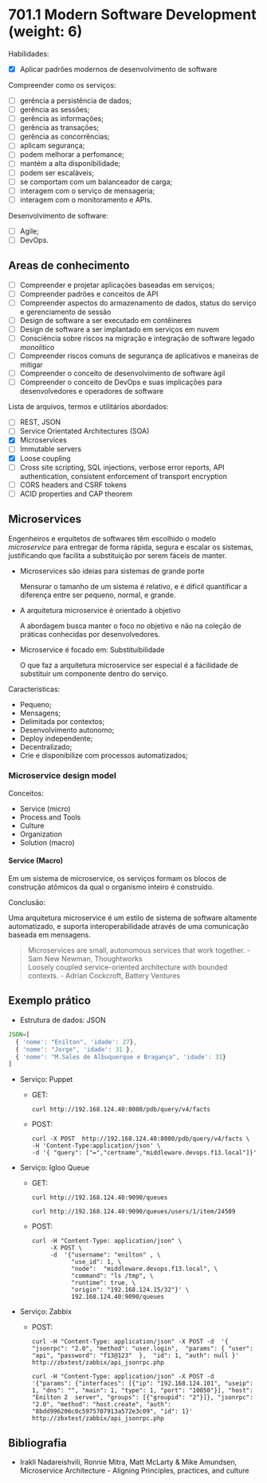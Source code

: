# 701.1 Modern Software Development (weight: 6)

Habilidades:

- [x] Aplicar padrões modernos de desenvolvimento de software

Compreender como os serviços:

- [ ] gerência a persistência de dados;
- [ ] gerência as sessões;
- [ ] gerência as informações;
- [ ] gerência as transações;
- [ ] gerência as concorrências;
- [ ] aplicam segurança;
- [ ] podem melhorar a perfomance;
- [ ] mantém a alta disponibilidade;
- [ ] podem ser escaláveis;
- [ ] se comportam com um balanceador de carga;
- [ ] interagem com o serviço de mensageria;
- [ ] interagem com o monitoramento e APIs.

Desenvolvimento de software:

- [ ] Agile;
- [ ] DevOps.

## Areas de conhecimento

- [ ] Compreender e projetar aplicações baseadas em serviços;
- [ ] Compreender padrões e conceitos de API
- [ ] Compreender aspectos do armazenamento de dados, status do serviço e gerenciamento de sessão
- [ ] Design de software a ser executado em contêineres
- [ ] Design de software a ser implantado em serviços em nuvem
- [ ] Consciência sobre riscos na migração e integração de software legado *monolítico*
- [ ] Compreender riscos comuns de segurança de aplicativos e maneiras de mitigar
- [ ] Compreender o conceito de desenvolvimento de software ágil
- [ ] Compreender o conceito de DevOps e suas implicações para desenvolvedores e operadores de software

Lista de arquivos, termos e utilitários abordados:

- [ ] REST, JSON
- [ ] Service Orientated Architectures (SOA)
- [x] Microservices
- [ ] Immutable servers
- [x] Loose coupling
- [ ] Cross site scripting, SQL injections, verbose error reports, API authentication, consistent enforcement of transport encryption
- [ ] CORS headers and CSRF tokens
- [ ] ACID properties and CAP theorem

## Microservices

Engenheiros e erquitetos de softwares têm escolhido o modelo *microservice* para entregar de forma rápida, segura e escalar os sistemas, justificando que facilita a substituição por serem fáceis de manter.

- Microservices são ideias para sistemas de grande porte

  Mensurar o tamanho de um sistema é relativo, e é dificil quantificar a diferença entre ser pequeno, normal, e grande.

- A arquitetura microservice é orientado à objetivo

  A abordagem busca manter o foco no objetivo e não na coleção de práticas conhecidas por desenvolvedores.

- Microservice é focado em: Substituibilidade

  O que faz a arquitetura microservice ser especial é a fácilidade de substituir um componente dentro do serviço.

Características:

- Pequeno;
- Mensagens;
- Delimitada por contextos;
- Desenvolvimento autonomo;
- Deploy independente;
- Decentralizado;
- Crie e disponibilize com processos automatizados;

### Microservice design model

Conceitos:

- Service (micro)
- Process and Tools
- Culture
- Organization
- Solution (macro)

#### Service (Macro)

Em um sistema de microservice, os serviços formam os blocos de construção atômicos da qual o organismo inteiro é construído.

Conclusão:

Uma arquitetura microservice é um  estilo de sistema de software altamente automatizado, e suporta interoperabilidade através de uma comunicação baseada em mensagens.

> Microservices are small, autonomous services that work together. - Sam New Newman, Thoughtworks  
> Loosely coupled service-oriented architecture with bounded contexts. - Adrian Cockcroft, Battery Ventures

## Exemplo prático

+ Estrutura de dados: JSON

```javascript
JSON=[
  { 'nome': "Enilton", 'idade': 27},
  { 'nome': "Jorge", 'idade': 31 },
  { 'nome': "M.Sales de Albuquerque e Bragança", 'idade': 31}
]
```

+ Serviço: Puppet
  - GET:

    ```
    curl http://192.168.124.40:8080/pdb/query/v4/facts
    ```

  - POST:

    ```
    curl -X POST  http://192.168.124.40:8080/pdb/query/v4/facts \
    -H 'Content-Type:application/json' \
    -d '{ "query": ["=","certname","middleware.devops.f13.local"]}'
    ```

+ Serviço: Igloo Queue
  - GET:
    
    ```
    curl http://192.168.124.40:9090/queues
    ```

    ```
    curl http://192.168.124.40:9090/queues/users/1/item/24509

    ```

  - POST:

    ``` 
    curl -H "Content-Type: application/json" \
         -X POST \
         -d  '{"username": "enilton" , \
               "use_id": 1, \
               "node":  "middleware.devops.f13.local", \
               "command": "ls /tmp", \
               "runtime": true, \
               "origin": "192.168.124.15/32"}' \
               192.168.124.40:9090/queues
    ```

+ Serviço: Zabbix

  - POST:

    ```
    curl -H "Content-Type: application/json" -X POST -d  '{ "jsonrpc": "2.0", "method": "user.login",  "params": { "user": "api", "password": "f13@123"  },  "id": 1, "auth": null }' http://zbxtest/zabbix/api_jsonrpc.php
    ```

    ```
    curl -H "Content-Type: application/json" -X POST -d  '{"params": {"interfaces": [{"ip": "192.168.124.101", "useip": 1, "dns": "", "main": 1, "type": 1, "port": "10050"}], "host": "Enilton 2  server", "groups": [{"groupid": "2"}]}, "jsonrpc": "2.0", "method": "host.create", "auth": "8bdd996206c0c5975707913a572e3c09", "id": 1}' http://zbxtest/zabbix/api_jsonrpc.php
    ```

## Bibliografia

+ Irakli Nadareishvili, Ronnie Mitra, Matt McLarty & Mike Amundsen, Microservice Architecture - Aligning Principles, practices, and culture
